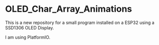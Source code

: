 # OLED_Char_Array_Animations
This is a new repository for a small program installed on a
ESP32 using a SSD1306 OLED Display.

I am using PlatformIO.
